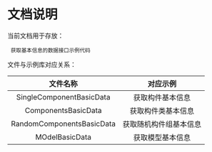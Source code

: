 # 文档说明

当前文档用于存放：

     获取基本信息的数据接口示例代码

文件与示例库对应关系：

|           文件名称            |    对应示例     |
| :-----------------------: | :---------: |
| SingleComponentBasicData  |  获取构件基本信息   |
|    ComponentsBasicData    |  获取构件类基本信息  |
| RandomComponentsBasicData | 获取随机构件组基本信息 |
|      MOdelBasicData       |  获取模型基本信息   |
